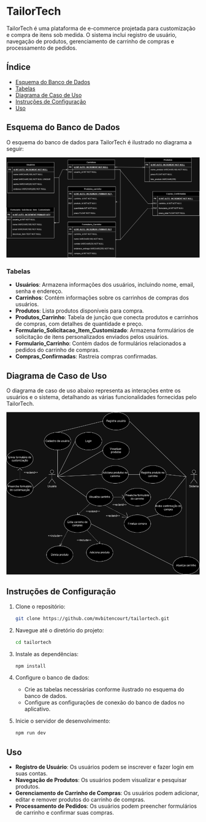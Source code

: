 # TailorTech

TailorTech é uma plataforma de e-commerce projetada para customização e compra de itens sob medida. O sistema inclui registro de usuário, navegação de produtos, gerenciamento de carrinho de compras e processamento de pedidos.

## Índice

- [Esquema do Banco de Dados](#esquema-do-banco-de-dados)
- [Tabelas](#tabelas)
- [Diagrama de Caso de Uso](#diagrama-de-caso-de-uso)
- [Instruções de Configuração](#instruções-de-configuração)
- [Uso](#uso)

## Esquema do Banco de Dados

O esquema do banco de dados para TailorTech é ilustrado no diagrama a seguir:

![Esquema do Banco de Dados](./TAREFAS/Diagrama_ER.png)

### Tabelas

- **Usuários**: Armazena informações dos usuários, incluindo nome, email, senha e endereço.
- **Carrinhos**: Contém informações sobre os carrinhos de compras dos usuários.
- **Produtos**: Lista produtos disponíveis para compra.
- **Produtos_Carrinho**: Tabela de junção que conecta produtos e carrinhos de compras, com detalhes de quantidade e preço.
- **Formulario_Solicitacao_Item_Customizado**: Armazena formulários de solicitação de itens personalizados enviados pelos usuários.
- **Formulario_Carrinho**: Contém dados de formulários relacionados a pedidos do carrinho de compras.
- **Compras_Confirmadas**: Rastreia compras confirmadas.

## Diagrama de Caso de Uso

O diagrama de caso de uso abaixo representa as interações entre os usuários e o sistema, detalhando as várias funcionalidades fornecidas pelo TailorTech.

![Diagrama de Caso de Uso](./TAREFAS/Casos_de_uso.png)

## Instruções de Configuração

1. Clone o repositório:
    ```bash
    git clone https://github.com/mvbitencourt/tailortech.git
    ```
2. Navegue até o diretório do projeto:
    ```bash
    cd tailortech
    ```
3. Instale as dependências:
    ```bash
    npm install
    ```
4. Configure o banco de dados:
    - Crie as tabelas necessárias conforme ilustrado no esquema do banco de dados.
    - Configure as configurações de conexão do banco de dados no aplicativo.

5. Inicie o servidor de desenvolvimento:
    ```bash
    npm run dev
    ```

## Uso

- **Registro de Usuário**: Os usuários podem se inscrever e fazer login em suas contas.
- **Navegação de Produtos**: Os usuários podem visualizar e pesquisar produtos.
- **Gerenciamento de Carrinho de Compras**: Os usuários podem adicionar, editar e remover produtos do carrinho de compras.
- **Processamento de Pedidos**: Os usuários podem preencher formulários de carrinho e confirmar suas compras.

